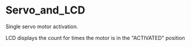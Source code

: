 # Servo_and_LCD

Single servo motor activation.

LCD displays the count for times the motor is in the "ACTIVATED" position
